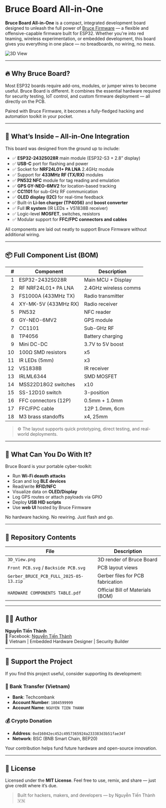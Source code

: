 # Bruce Board All-in-One

**Bruce Board All-in-One** is a compact, integrated development board designed to unleash the full power of [Bruce Firmware](https://github.com/0xbruce/bruce) — a flexible and offensive-capable firmware built for ESP32. Whether you're into red teaming, wireless experimentation, or embedded development, this board gives you everything in one place — no breadboards, no wiring, no mess.

![3D View](BRUCE_PCB_FULL_V1.0/3D_View.png)

---

## 🔥 Why Bruce Board?

Most ESP32 boards require add-ons, modules, or jumper wires to become useful. Bruce Board is different. It combines the essential hardware required for security testing, IoT control, and custom firmware deployment — all directly on the PCB.

Paired with Bruce Firmware, it becomes a fully-fledged hacking and automation toolkit in your pocket.

---

## 🧠 What’s Inside – All-in-One Integration

This board was designed from the ground up to include:

- ✅ **ESP32-2432S028R** main module (ESP32-S3 + 2.8” display)
- ✅ **USB-C** port for flashing and power
- ✅ Socket for **NRF24L01+ PA LNA** 2.4GHz module
- ✅ Support for **433MHz RF (TX/RX)** modules
- ✅ **PN532 NFC** module for tag reading and emulation
- ✅ **GPS GY-NEO-6MV2** for location-based tracking
- ✅ **CC1101** for sub-GHz RF communication
- ✅ **OLED display (I2C)** for real-time feedback
- ✅ Built-in **Li-Ion charger (TP4056)** and **boost converter**
- ✅ Full **IR system** (IR LEDs + VS1838B receiver)
- ✅ Logic-level **MOSFET**, switches, resistors
- ✅ Modular support for **FFC/FPC connectors and cables**

All components are laid out neatly to support Bruce Firmware without additional wiring.

---

## 📦 Full Component List (BOM)

| # | Component | Description |
|--:|-----------|-------------|
| 1 | ESP32-2432S028R | Main MCU + Display |
| 2 | RF NRF24L01+ PA LNA | 2.4GHz wireless comms |
| 3 | FS1000A (433MHz TX) | Radio transmitter |
| 4 | XY-MK-5V (433MHz RX) | Radio receiver |
| 5 | PN532 | NFC reader |
| 6 | GY-NEO-6MV2 | GPS module |
| 7 | CC1101 | Sub-GHz RF |
| 8 | TP4056 | Battery charging |
| 9 | Mini DC-DC | 3.7V to 5V boost |
| 10 | 100Ω SMD resistors | x5 |
| 11 | IR LEDs (5mm) | x3 |
| 12 | VS1838B | IR receiver |
| 13 | IRLML6344 | SMD MOSFET |
| 14 | MSS22D18G2 switches | x10 |
| 15 | SS-12D10 switch | 3-position |
| 16 | FFC connectors (12P) | 0.5mm + 1.0mm |
| 17 | FFC/FPC cable | 12P 1.0mm, 6cm |
| 18 | M3 brass standoffs | x4, 25mm |

> ⚙️ The layout supports quick prototyping, direct testing, and real-world deployments.

---

## 🚀 What Can You Do With It?

Bruce Board is your portable cyber-toolkit:

- Run **Wi-Fi deauth attacks**
- Scan and log **BLE devices**
- Read/write **RFID/NFC**
- Visualize data on **OLED/Display**
- Log GPS routes or attach payloads via GPIO
- Deploy **USB HID scripts**
- Use **web UI** hosted by Bruce Firmware

No hardware hacking. No rewiring. Just flash and go.

---

## 📁 Repository Contents

| File | Description |
|------|-------------|
| `3D_View.png` | 3D render of Bruce Board |
| `Front PCB.svg` / `Backside PCB.svg` | PCB layout views |
| `Gerber_BRUCE_PCB_FULL_2025-05-13.zip` | Gerber files for PCB fabrication |
| `HARDWARE COMPONENTS TABLE.pdf` | Official Bill of Materials (BOM) |

---

## 🧑‍💻 Author

**Nguyễn Tiến Thành**  
📘 Facebook: [Nguyễn Tiến Thành](https://www.facebook.com/nguyentienthanhflim/)  
📍 Vietnam | Embedded Hardware Designer | Security Builder

---

## 💖 Support the Project

If you find this project useful, consider supporting its development:

### 🏦 Bank Transfer (Vietnam)
- **Bank**: Techcombank  
- **Account Number**: `1804599999`  
- **Account Name**: `NGUYEN TIEN THANH`

### 💰 Crypto Donation
- **Address**: `0xd16042ec452c4957365924a233383d3b51fae34f`  
- **Network**: BSC (BNB Smart Chain, BEP20)

Your contribution helps fund future hardware and open-source innovation.

---

## 📜 License

Licensed under the **MIT License**. Feel free to use, remix, and share — just give credit where it’s due.

> Built for hackers, makers, and developers — by Nguyễn Tiến Thành 🇻🇳
